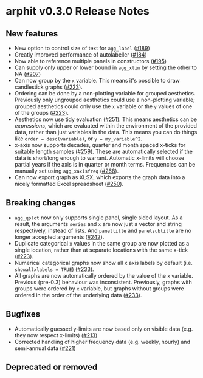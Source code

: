 # arphit v0.3.0 Release Notes

## New features
 
 * New option to control size of text for `agg_label` ([#189](https://github.com/angusmoore/arphit/pull/189))
 * Greatly improved performance of autolabeller ([#184](https://github.com/angusmoore/arphit/pull/184))
 * Now able to reference multiple panels in constructors ([#195](https://github.com/angusmoore/arphit/pull/195))
 * Can supply only upper or lower bound in `agg_xlim` by setting the other to NA ([#207](https://github.com/angusmoore/arphit/pull/207))
 * Can now group by the `x` variable. This means it's possible to draw candlestick
 graphs ([#223](https://github.com/angusmoore/arphit/pull/223)).
 * Ordering can be done by a non-plotting variable for grouped aesthetics. Previously
 only ungrouped aesthetics could use a non-plotting variable; grouped aesthetics
 could only use the `x` variable or the `y` values of one of the groups
 ([#223](https://github.com/angusmoore/arphit/pull/223)).
 * Aesthetics now use tidy evaluation ([#251](https://github.com/angusmoore/arphit/pull/251)).
 This means aesthetics can be _expressions_, which are evaluated within the environment
 of the provided data, rather than  just variables in the data. This means you
 can do things like `order = desc(variable)`, or `y = my_variable^2`.
 * x-axis now supports decades, quarter and month spaced x-ticks for suitable length
 samples ([#259](https://github.com/angusmoore/arphit/pull/259)). These are 
 automatically selected if the data is short/long enough to warrant. Automatic
 x-limits will choose partial years if the axis is in quarter or month terms. 
 Frequencies can be manually set using `agg_xaxisfreq` ([#268](https://github.com/angusmoore/arphit/pull/268)).
 * Can now export graph as XLSX, which exports the graph data into a nicely formatted
 Excel spreadsheet ([#250](https://github.com/angusmoore/arphit/pull/250)).

## Breaking changes

 * `agg_qplot` now only supports single panel, single sided layout. As a result, 
 the arguments `series` and `x` are now just a vector and string respectively,
 instead of lists. And `paneltitle` and `panelsubtitle` are no longer accepted
 arguments ([#242](https://github.com/angusmoore/arphit/pull/242)).
 * Duplicate categorical `x` values in the same group are now plotted as a single
 location, rather than at separate locations with the same x-tick ([#223](https://github.com/angusmoore/arphit/pull/223)).
 * Numerical categorical graphs now show all x axis labels by default (i.e. `showallxlabels = TRUE`)
 ([#233](https://github.com/angusmoore/arphit/pull/223)).
 * All graphs are now automatically ordered by the value of the `x` variable. 
 Previous (pre-0.3) behaviour was inconsistent. Previously, graphs with groups
 were ordered by `x` variable,  but graphs without groups were ordered in the
 order of the underlying data ([#233](https://github.com/angusmoore/arphit/pull/223)).
 
## Bugfixes

 * Automatically guessed y-limits are now based only on visible data (e.g. they now respect x-limits) ([#213](https://github.com/angusmoore/arphit/pull/213))
 * Corrected handling of higher frequency data (e.g. weekly, hourly) and semi-annual data ([#221](https://github.com/angusmoore/arphit/pull/221))

## Deprecated or removed
